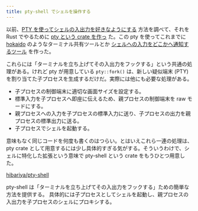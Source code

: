 ```yaml
---
title: pty-shell でシェルを操作する
---
```


以前、[PTY を使ってシェルの入出力を好きなようにする](http://note.hibariya.org/articles/20150628/pty.html) 方法を調べて、それを Rust でやるために [pty という crate を作っ](http://note.hibariya.org/articles/20150718/pty-rust-of-us.html) た。この pty を使ってこれまでに [hokaido](http://github.com/idobata/hokaido) のようなターミナル共有ツールとか [シェルへの入力をどこかへ通知するツール](https://github.com/hibariya/hibariya.org/tree/master/ttybeats) を作った。

これらには「ターミナルを立ち上げてその入出力をフックする」という共通の処理がある。けれど pty が用意している `pty::fork()` は、新しい疑似端末 (PTY) を割り当てた子プロセスを生成するだけだ。実際には他にも必要な処理がある。

* 子プロセスの制御端末に適切な画面サイズを設定する。
* 標準入力を子プロセスへ即座に伝えるため、親プロセスの制御端末を raw モードにする。
* 親プロセスへの入力を子プロセスの標準入力に送り、子プロセスの出力を親プロセスの標準出力に送る。
* 子プロセスでシェルを起動する。

意味もなく同じコードを何度も書くのはつらい。とはいえこれら一連の処理は、pty crate として用意するには少し具体的すぎる気がする。そういうわけで、シェルに特化した拡張という意味で pty-shell という crate をもうひとつ用意した。

[hibariya/pty-shell](https://github.com/hibariya/pty-shell)

pty-shell は「ターミナルを立ち上げてその入出力をフックする」ための簡単な方法を提供する。
具体的には子プロセスとしてシェルを起動し、親プロセスの入出力を子プロセスのシェルにプロキシする。

<script async class="speakerdeck-embed" data-slide="11" data-id="c29a52fffd1f440bbe55ae2bc2bfa54f" data-ratio="1.77777777777778" src="//speakerdeck.com/assets/embed.js"></script>
